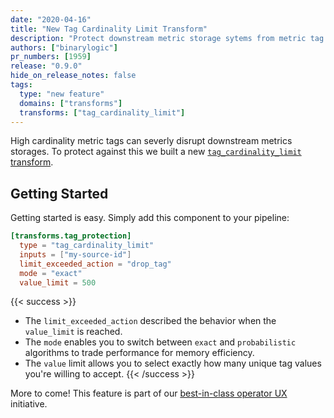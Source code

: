 ```yaml
---
date: "2020-04-16"
title: "New Tag Cardinality Limit Transform"
description: "Protect downstream metric storage sytems from metric tag explosion"
authors: ["binarylogic"]
pr_numbers: [1959]
release: "0.9.0"
hide_on_release_notes: false
tags:
  type: "new feature"
  domains: ["transforms"]
  transforms: ["tag_cardinality_limit"]
---
```


High cardinality metric tags can severly disrupt downstream metrics storages. To
protect against this we built a new
[`tag_cardinality_limit` transform][docs.transforms.tag_cardinality_limit].

## Getting Started

Getting started is easy. Simply add this component to your pipeline:

```toml title="vector.toml"
[transforms.tag_protection]
  type = "tag_cardinality_limit"
  inputs = ["my-source-id"]
  limit_exceeded_action = "drop_tag"
  mode = "exact"
  value_limit = 500
```

{{< success >}}
- The `limit_exceeded_action` described the behavior when the `value_limit` is reached.
- The `mode` enables you to switch between `exact` and `probabilistic` algorithms to trade performance for memory efficiency.
- The `value` limit allows you to select exactly how many unique tag values you're willing to accept.
{{< /success >}}

More to come! This feature is part of our [best-in-class operator
UX][urls.milestone_39] initiative.

[docs.transforms.tag_cardinality_limit]: /docs/reference/transforms/tag_cardinality_limit/
[urls.milestone_39]: https://github.com/timberio/vector/milestone/39
